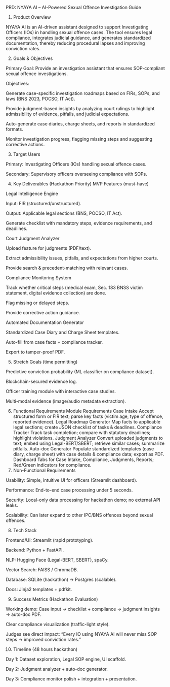 PRD: NYAYA AI – AI-Powered Sexual Offence Investigation Guide
1. Product Overview

NYAYA AI is an AI-driven assistant designed to support Investigating Officers (IOs) in handling sexual offence cases. The tool ensures legal compliance, integrates judicial guidance, and generates standardized documentation, thereby reducing procedural lapses and improving conviction rates.

2. Goals & Objectives

Primary Goal: Provide an investigation assistant that ensures SOP-compliant sexual offence investigations.

Objectives:

Generate case-specific investigation roadmaps based on FIRs, SOPs, and laws (BNS 2023, POCSO, IT Act).

Provide judgment-based insights by analyzing court rulings to highlight admissibility of evidence, pitfalls, and judicial expectations.

Auto-generate case diaries, charge sheets, and reports in standardized formats.

Monitor investigation progress, flagging missing steps and suggesting corrective actions.

3. Target Users

Primary: Investigating Officers (IOs) handling sexual offence cases.

Secondary: Supervisory officers overseeing compliance with SOPs.

4. Key Deliverables (Hackathon Priority)
MVP Features (must-have)

Legal Intelligence Engine

Input: FIR (structured/unstructured).

Output: Applicable legal sections (BNS, POCSO, IT Act).

Generate checklist with mandatory steps, evidence requirements, and deadlines.

Court Judgment Analyzer

Upload feature for judgments (PDF/text).

Extract admissibility issues, pitfalls, and expectations from higher courts.

Provide search & precedent-matching with relevant cases.

Compliance Monitoring System

Track whether critical steps (medical exam, Sec. 183 BNSS victim statement, digital evidence collection) are done.

Flag missing or delayed steps.

Provide corrective action guidance.

Automated Documentation Generator

Standardized Case Diary and Charge Sheet templates.

Auto-fill from case facts + compliance tracker.

Export to tamper-proof PDF.

5. Stretch Goals (time permitting)

Predictive conviction probability (ML classifier on compliance dataset).

Blockchain-secured evidence log.

Officer training module with interactive case studies.

Multi-modal evidence (image/audio metadata extraction).

6. Functional Requirements
Module	Requirements
Case Intake	Accept structured form or FIR text; parse key facts (victim age, type of offence, reported evidence).
Legal Roadmap Generator	Map facts to applicable legal sections; create JSON checklist of tasks & deadlines.
Compliance Tracker	Track task completion; compare with statutory deadlines; highlight violations.
Judgment Analyzer	Convert uploaded judgments to text; embed using Legal-BERT/SBERT; retrieve similar cases; summarize pitfalls.
Auto-doc Generator	Populate standardized templates (case diary, charge sheet) with case details & compliance data; export as PDF.
Dashboard	Tabs for Case Intake, Compliance, Judgments, Reports; Red/Green indicators for compliance.
7. Non-Functional Requirements

Usability: Simple, intuitive UI for officers (Streamlit dashboard).

Performance: End-to-end case processing under 5 seconds.

Security: Local-only data processing for hackathon demo; no external API leaks.

Scalability: Can later expand to other IPC/BNS offences beyond sexual offences.

8. Tech Stack

Frontend/UI: Streamlit (rapid prototyping).

Backend: Python + FastAPI.

NLP: Hugging Face (Legal-BERT, SBERT), spaCy.

Vector Search: FAISS / ChromaDB.

Database: SQLite (hackathon) → Postgres (scalable).

Docs: Jinja2 templates + pdfkit.

9. Success Metrics (Hackathon Evaluation)

Working demo: Case input → checklist + compliance → judgment insights → auto-doc PDF.

Clear compliance visualization (traffic-light style).

Judges see direct impact: “Every IO using NYAYA AI will never miss SOP steps → improved conviction rates.”

10. Timeline (48 hours hackathon)

Day 1: Dataset exploration, Legal SOP engine, UI scaffold.

Day 2: Judgment analyzer + auto-doc generator.

Day 3: Compliance monitor polish + integration + presentation.